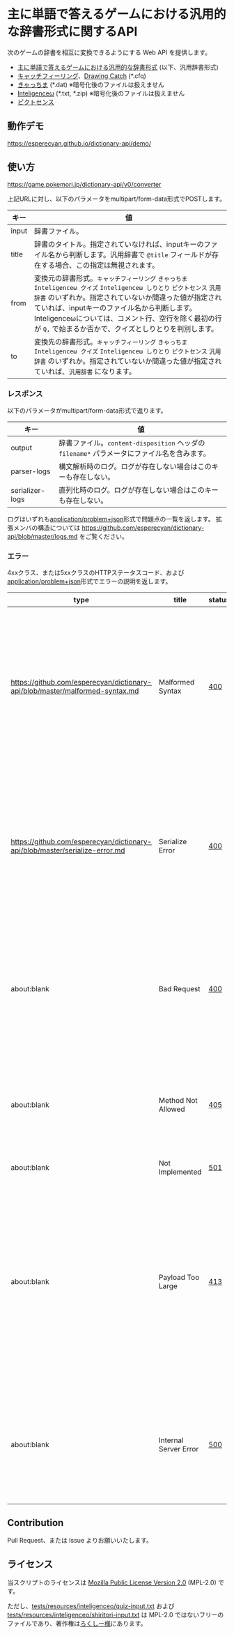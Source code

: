 主に単語で答えるゲームにおける汎用的な辞書形式に関するAPI
=====================================================
次のゲームの辞書を相互に変換できるようにする Web API を提供します。

* [主に単語で答えるゲームにおける汎用的な辞書形式] \(以下、汎用辞書形式)
* [キャッチフィーリング]、[Drawing Catch] \(*.cfq)
* [きゃっちま] \(*.dat) ※暗号化後のファイルは扱えません
* [Inteligenceω] \(*.txt, *.zip) ※暗号化後のファイルは扱えません
* [ピクトセンス]

[主に単語で答えるゲームにおける汎用的な辞書形式]: https://github.com/esperecyan/dictionary/blob/master/dictionary.md
[キャッチフィーリング]: https://forest.watch.impress.co.jp/library/software/catchfeeling/
[Drawing Catch]: https://www.houmotsuko.net/game/old/drawcatch/index
[きゃっちま]: http://vodka-catchm.seesaa.net/article/115922159.html
[ピクトセンス]: https://pictsense.com/
[Inteligenceω]: http://loxee.web.fc2.com/inteli.html

動作デモ
--------
https://esperecyan.github.io/dictionary-api/demo/

使い方
------
https://game.pokemori.jp/dictionary-api/v0/converter

上記URLに対し、以下のパラメータをmultipart/form-data形式でPOSTします。

| キー  | 値                                                                          |
|-------|-----------------------------------------------------------------------------|
| input | 辞書ファイル。                                                              |
| title | 辞書のタイトル。指定されていなければ、inputキーのファイル名から判断します。汎用辞書で `@title` フィールドが存在する場合、この指定は無視されます。 |
| from  | 変換元の辞書形式。`キャッチフィーリング` `きゃっちま` `Inteligenceω クイズ` `Inteligenceω しりとり` `ピクトセンス` `汎用辞書` のいずれか。指定されていないか間違った値が指定されていれば、inputキーのファイル名から判断します。Inteligenceωについては、コメント行、空行を除く最初の行が `Q,` で始まるか否かで、クイズとしりとりを判別します。 |
| to    | 変換先の辞書形式。`キャッチフィーリング` `きゃっちま` `Inteligenceω クイズ` `Inteligenceω しりとり` `ピクトセンス` `汎用辞書` のいずれか。指定されていないか間違った値が指定されていれば、`汎用辞書` になります。 |

### レスポンス

以下のパラメータがmultipart/form-data形式で返ります。

| キー            | 値                                                                                         |
|-----------------|--------------------------------------------------------------------------------------------|
| output          | 辞書ファイル。`content-disposition` ヘッダの `filename*` パラメータにファイル名を含みます。|
| parser-logs     | 構文解析時のログ。ログが存在しない場合はこのキーも存在しない。                             |
| serializer-logs | 直列化時のログ。ログが存在しない場合はこのキーも存在しない。                               |

ログはいずれも[application/problem+json]形式で問題点の一覧を返します。
拡張メンバの構造については https://github.com/esperecyan/dictionary-api/blob/master/logs.md をご覧ください。

### エラー
4xxクラス、または5xxクラスのHTTPステータスコード、および[application/problem+json]形式でエラーの説明を返します。

| type                                                                         | title                 | status | 原因                                                                         |
|------------------------------------------------------------------------------|-----------------------|--------|------------------------------------------------------------------------------|
| https://github.com/esperecyan/dictionary-api/blob/master/malformed-syntax.md | Malformed Syntax      |[400]   | 指定された形式を想定した構文解析に失敗したことを表します。                   |
| https://github.com/esperecyan/dictionary-api/blob/master/serialize-error.md  | Serialize Error       |[400]   | 指定された形式へ直列化できる辞書ではなかったことを表します。                 |
| about:blank                                                                  | Bad Request           |[400]   | inputキーで辞書ファイルが与えられなかった場合。                              |
| about:blank                                                                  | Method Not Allowed    |[405]   | POST以外のメソッドでリクエストした場合。                                     |
| about:blank                                                                  | Not Implemented       |[501]   | 〃                                                                           |
| about:blank                                                                  | Payload Too Large     |[413]   | POSTしたファイル、またはPOSTデータ全体のファイルが大き過ぎることを表します。 |
| about:blank                                                                  | Internal Server Error |[500]   | サーバー側の設定ミスなどに起因するエラー。                                   |

[application/problem+json]: https://tools.ietf.org/html/rfc7807 "Problem Details for HTTP APIs"
[400]: https://triple-underscore.github.io/RFC7231-ja.html#status.400
[405]: https://triple-underscore.github.io/RFC7231-ja.html#status.405
[501]: https://triple-underscore.github.io/RFC7231-ja.html#status.501
[413]: https://triple-underscore.github.io/RFC7231-ja.html#status.413
[500]: https://triple-underscore.github.io/RFC7231-ja.html#status.500

Contribution
------------
Pull Request、または Issue よりお願いいたします。

ライセンス
----------
当スクリプトのライセンスは [Mozilla Public License Version 2.0] \(MPL-2.0) です。

ただし、[tests/resources/inteligenceo/quiz-input.txt] および [tests/resources/inteligenceo/shiritori-input.txt] は
MPL-2.0 ではないフリーのファイルであり、著作権は[ろくしー様]にあります。

[Mozilla Public License Version 2.0]: https://www.mozilla.org/MPL/2.0/
[tests/resources/inteligenceo/quiz-input.txt]: tests/resources/inteligenceo/quiz-input.txt
[tests/resources/inteligenceo/shiritori-input.txt]: tests/resources/inteligenceo/shiritori-input.txt
[ろくしー様]: https://twitter.com/loxeee
